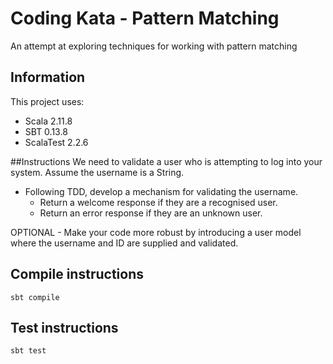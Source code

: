 # Coding Kata - Pattern Matching

An attempt at exploring techniques for working with pattern matching

## Information
This project uses:
- Scala 2.11.8
- SBT 0.13.8
- ScalaTest 2.2.6

##Instructions
We need to validate a user who is attempting to log into your system. Assume the username is a String.
- Following TDD, develop a mechanism for validating the username.
    - Return a welcome response if they are a recognised user.
    - Return an error response if they are an unknown user.
    
OPTIONAL - Make your code more robust by introducing a user model where the username and ID are supplied and validated.
## Compile instructions
```
sbt compile
```

## Test instructions
```
sbt test
```
